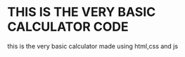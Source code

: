 # THIS IS THE VERY BASIC CALCULATOR CODE
this is the very basic calculator made using html,css and js
